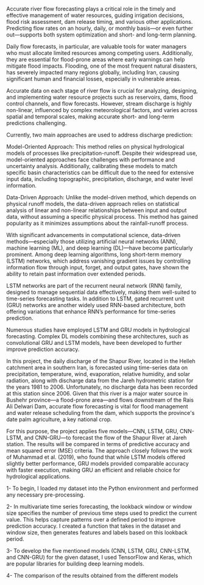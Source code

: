 Accurate river flow forecasting plays a critical role in the timely and effective management of water resources, guiding irrigation decisions, flood risk assessment, dam release timing, and various other applications. Predicting flow rates on an hourly, daily, or monthly basis—or even further out—supports both system optimization and short- and long-term planning.

Daily flow forecasts, in particular, are valuable tools for water managers who must allocate limited resources among competing users. Additionally, they are essential for flood-prone areas where early warnings can help mitigate flood impacts. Flooding, one of the most frequent natural disasters, has severely impacted many regions globally, including Iran, causing significant human and financial losses, especially in vulnerable areas.

Accurate data on each stage of river flow is crucial for analyzing, designing, and implementing water resource projects such as reservoirs, dams, flood control channels, and flow forecasts. However, stream discharge is highly non-linear, influenced by complex meteorological factors, and varies across spatial and temporal scales, making accurate short- and long-term predictions challenging.

Currently, two main approaches are used to address discharge prediction:

Model-Oriented Approach: This method relies on physical hydrological models of processes like precipitation-runoff. Despite their widespread use, model-oriented approaches face challenges with performance and uncertainty analysis. Additionally, calibrating these models to match specific basin characteristics can be difficult due to the need for extensive input data, including topographic, precipitation, discharge, and water level information.

Data-Driven Approach: Unlike the model-driven method, which depends on physical runoff models, the data-driven approach relies on statistical analysis of linear and non-linear relationships between input and output data, without assuming a specific physical process. This method has gained popularity as it minimizes assumptions about the rainfall-runoff process.

With significant advancements in computational science, data-driven methods—especially those utilizing artificial neural networks (ANN), machine learning (ML), and deep learning (DL)—have become particularly prominent. Among deep learning algorithms, long short-term memory (LSTM) networks, which address vanishing gradient issues by controlling information flow through input, forget, and output gates, have shown the ability to retain past information over extended periods.

LSTM networks are part of the recurrent neural network (RNN) family, designed to manage sequential data effectively, making them well-suited to time-series forecasting tasks. In addition to LSTM, gated recurrent unit (GRU) networks are another widely used RNN-based architecture, both offering variations that enhance RNN’s performance for time-series prediction.

Numerous studies have employed LSTM and GRU models in hydrological forecasting. Complex DL models combining these architectures, such as convolutional GRU and LSTM models, have been developed to further improve prediction accuracy.

In this project, the daily discharge of the Shapur River, located in the Helleh catchment area in southern Iran, is forecasted using time-series data on precipitation, temperature, wind, evaporation, relative humidity, and solar radiation, along with discharge data from the Jareh hydrometric station for the years 1981 to 2006. Unfortunately, no discharge data has been recorded at this station since 2006. Given that this river is a major water source in Bushehr province—a flood-prone area—and flows downstream of the Rais Ali Delwari Dam, accurate flow forecasting is vital for flood management and water release scheduling from the dam, which supports the province's date palm agriculture, a key national crop.

For this purpose, the project applies five models—CNN, LSTM, GRU, CNN-LSTM, and CNN-GRU—to forecast the flow of the Shapur River at Jareh station. The results will be compared in terms of predictive accuracy and mean squared error (MSE) criteria. The approach closely follows the work of Muhammad et al. (2019), who found that while LSTM models offered slightly better performance, GRU models provided comparable accuracy with faster execution, making GRU an efficient and reliable choice for hydrological applications.

1- To begin, I loaded my dataset into the Python environment and performed any necessary pre-processing.

2- In multivariate time series forecasting, the lookback window or window size specifies the number of previous time steps used to predict the current value. This helps capture patterns over a defined period to improve prediction accuracy. I created a function that takes in the dataset and window size, then generates features and labels based on this lookback period.

3- To develop the five mentioned models (CNN, LSTM, GRU, CNN-LSTM, and CNN-GRU) for the given dataset, I  used TensorFlow and Keras, which are popular libraries for building deep learning models. 

4- The comparison of the results obtained from the different models

